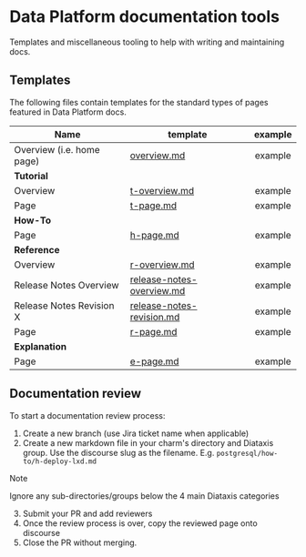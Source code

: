 # Data Platform documentation tools

Templates and miscellaneous tooling to help with writing and maintaining docs.

## Templates

The following files contain templates for the standard types of pages featured in Data Platform docs. 

| Name                                   | template                  | example |
|----------------------------------------|---------------------------|:-------:|
| Overview (i.e. home page)              | [overview.md](templates/overview.md) | example |
| **Tutorial**                           |                           |         |
| Overview                               | [t-overview.md](templates/tutorial/t-overview.md) | example |
| Page                                   | [t-page.md](templates/tutorial/t-page.md) | example |
| **How-To**                             |                           |         |
| Page                                   | [h-page.md](templates/how-to/h-page.md) | example |
| **Reference**                          |                           |         |
| Overview                               | [r-overview.md](templates/reference/r-overview.md) | example |
| Release Notes Overview                 | [release-notes-overview.md](templates/reference/release-notes-overview.md) | example |
| Release Notes Revision X | [release-notes-revision.md](templates/reference/release-notes-revision.md) | example |
| Page                                   | [r-page.md](templates/reference/r-page.md) | example |
| **Explanation**                        |                           |         |
| Page                                   | [e-page.md](templates/explanation/e-page.md) | example |

## Documentation review
To start a documentation review process:
1. Create a new branch (use Jira ticket name when applicable)
2. Create a new markdown file in your charm's directory and Diataxis group. Use the discourse slug as the filename.
E.g. `postgresql/how-to/h-deploy-lxd.md`

> [!NOTE]  
> Ignore any sub-directories/groups below the 4 main Diataxis categories

3. Submit your PR and add reviewers
4. Once the review process is over, copy the reviewed page onto discourse
5. Close the PR without merging.